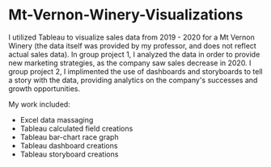 # Mt-Vernon-Winery-Visualizations
I utilized Tableau to visualize sales data from 2019 - 2020 for a Mt Vernon Winery (the data itself was provided by my professor, and does not reflect actual sales data). In group project 1, I analyzed the data in order to provide new marketing strategies, as the company saw sales decrease in 2020. I group project 2, I implimented the use of dashboards and storyboards to tell a story with the data, providing analytics on the company's successes and growth opportunities.

My work included:
- Excel data massaging
- Tableau calculated field creations
- Tableau bar-chart race graph
- Tableau dashboard creations
- Tableau storyboard creations
